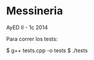 Messineria
============

AyED II - 1c 2014

Para correr los tests:

$ g++ tests.cpp -o tests
$ ./tests
